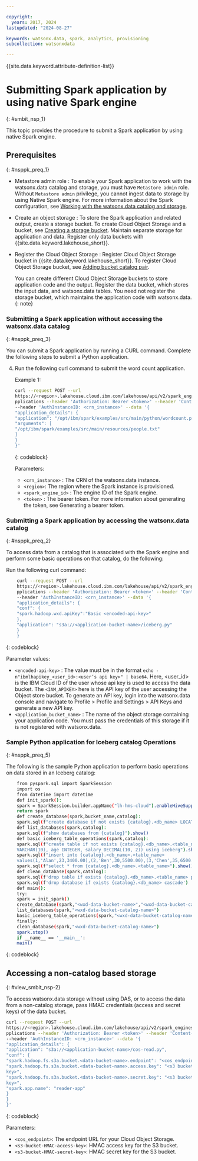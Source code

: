 ```yaml
---

copyright:
  years: 2017, 2024
lastupdated: "2024-08-27"

keywords: watsonx.data, spark, analytics, provisioning
subcollection: watsonxdata

---
```


{{site.data.keyword.attribute-definition-list}}

# Submitting Spark application by using native Spark engine
{: #smbit_nsp_1}

This topic provides the procedure to submit a Spark application by using native Spark engine.

## Prerequisites
{: #nsppk_preq_1}

* Metastore admin role : To enable your Spark application to work with the watsonx.data catalog and storage, you must have `Metastore admin` role. Without `Metastore admin` privilege, you cannot ingest data to storage by using Native Spark engine. For more information about the Spark configuration, see [Working with the watsonx.data catalog and storage](#view_smbit_nsp).

* Create an object storage : To store the Spark application and related output, create a storage bucket. To create Cloud Object Storage and a bucket, see [Creating a storage bucket](https://cloud.ibm.com/docs/cloud-object-storage?topic=cloud-object-storage-secure-content-store#create-cos-bucket). Maintain separate storage for application and data. Register only data buckets with {{site.data.keyword.lakehouse_short}}.

* Register the Cloud Object Storage : Register Cloud Object Storage bucket in {{site.data.keyword.lakehouse_short}}. To register Cloud Object Storage bucket, see [Adding bucket catalog pair](watsonxdata?topic=watsonxdata-reg_bucket).

    You can create different Cloud Object Storage buckets to store application code and the output. Register the data bucket, which stores the input data, and watsonx.data tables. You need not register the storage bucket, which maintains the application code with watsonx.data.
    {: note}


### Submitting a Spark application without accessing the watsonx.data catalog
{: #nsppk_preq_3}

You can submit a Spark application by running a CURL command. Complete the following steps to submit a Python application.

4. Run the following curl command to submit the word count application.

    Example 1:


    ```bash
    curl --request POST --url
    https://<region>.lakehouse.cloud.ibm.com/lakehouse/api/v2/spark_engines/<spark_engine_id>/a
    pplications --header 'Authorization: Bearer <token>' --header 'Content-Type: application/json'
    --header 'AuthInstanceID: <crn_instance>' --data '{
    "application_details": {
    "application": "/opt/ibm/spark/examples/src/main/python/wordcount.py",
    "arguments": [
    "/opt/ibm/spark/examples/src/main/resources/people.txt"
    ]
    }
    }'
    ```
    {: codeblock}

    Parameters:

    * `<crn_instance>` : The CRN of the watsonx.data instance.
    * `<region>`: The region where the Spark instance is provisioned.
    * `<spark_engine_id>` : The engine ID of the Spark engine.
    * `<token>` : The bearer token. For more information about generating the token, see Generating a bearer token.

### Submitting a Spark application by accessing the watsonx.data catalog
{: #nsppk_preq_2}

To access data from a catalog that is associated with the Spark engine and perform some basic operations on that catalog, do the following:

Run the following curl command:


```bash
    curl --request POST --url
    https://<region>.lakehouse.cloud.ibm.com/lakehouse/api/v2/spark_engines/<spark_engine_id>/a
    pplications --header 'Authorization: Bearer <token>' --header 'Content-Type: application/json'
    --header 'AuthInstanceID: <crn_instance>' --data '{
    "application_details": {
    "conf": {
    "spark.hadoop.wxd.apiKey":"Basic <encoded-api-key>"
    },
    "application": "s3a://<application-bucket-name>/iceberg.py"
    }
    }
```
{: codeblock}



   Parameter values:
   * `<encoded-api-key>` : The value must be in the format `echo -n"ibmlhapikey_<user_id>:<user’s api key>" | base64`. Here, <user_id> is the IBM Cloud ID of the user whose api key is used to access the data bucket. The `<IAM_APIKEY>` here is the API key of the user accessing the Object store bucket. To generate an API key, login into the watsonx.data console and navigate to Profile > Profile and Settings > API Keys and generate a new API key.
   * `<application_bucket_name>` : The name of the object storage containing your application code. You must pass the credentials of this storage if it is not registered with watsonx.data.


### Sample Python application for Iceberg catalog Operations
{: #nsppk_preq_5}

The following is the sample Python application to perform basic operations on data stored in an Iceberg catalog:


```bash
    from pyspark.sql import SparkSession
    import os
    from datetime import datetime
    def init_spark():
    spark = SparkSession.builder.appName("lh-hms-cloud").enableHiveSupport().getOrCreate()
    return spark
    def create_database(spark,bucket_name,catalog):
    spark.sql(f"create database if not exists {catalog}.<db_name> LOCATION 's3a://{bucket_name}/'")
    def list_databases(spark,catalog):
    spark.sql(f"show databases from {catalog}").show()
    def basic_iceberg_table_operations(spark,catalog):
    spark.sql(f"create table if not exists {catalog}.<db_name>.<table_name>(id INTEGER, name
    VARCHAR(10), age INTEGER, salary DECIMAL(10, 2)) using iceberg").show()
    spark.sql(f"insert into {catalog}.<db_name>.<table_name>
    values(1,'Alan',23,3400.00),(2,'Ben',30,5500.00),(3,'Chen',35,6500.00)")
    spark.sql(f"select * from {catalog}.<db_name>.<table_name>").show()
    def clean_database(spark,catalog):
    spark.sql(f'drop table if exists {catalog}.<db_name>.<table_name> purge')
    spark.sql(f'drop database if exists {catalog}.<db_name> cascade')
    def main():
    try:
    spark = init_spark()
    create_database(spark,"<wxd-data-bucket-name>","<wxd-data-bucket-catalog-name>")
    list_databases(spark,"<wxd-data-bucket-catalog-name>")
    basic_iceberg_table_operations(spark,"<wxd-data-bucket-catalog-name>")
    finally:
    clean_database(spark,"<wxd-data-bucket-catalog-name>")
    spark.stop()
    if __name__ == '__main__':
    main()
```
{: codeblock}


## Accessing a non-catalog based storage
{: #view_smbit_nsp-2}

To access watsonx.data storage without using DAS, or to access the data from a non-catalog storage, pass HMAC credentials (access and secret keys) of the data bucket.

```bash
curl --request POST --url
https://<region>.lakehouse.cloud.ibm.com/lakehouse/api/v2/spark_engines/<spark_engine_id>/a
pplications --header 'Authorization: Bearer <token>' --header 'Content-Type: application/json'
--header 'AuthInstanceID: <crn_instance>' --data '{
"application_details": {
"application": "s3a://<application-bucket-name>/cos-read.py",
"conf": {
"spark.hadoop.fs.s3a.bucket.<data-bucket-name>.endpoint": "<cos_endpoint>",
"spark.hadoop.fs.s3a.bucket.<data-bucket-name>.access.key": "<s3 bucket HMAC access
key>",
"spark.hadoop.fs.s3a.bucket.<data-bucket-name>.secret.key": "<s3 bucket HMAC secret
key>",
"spark.app.name": "reader-app"
}
}
}'
```
{: codeblock}

Parameters:
* `<cos_endpoint>`: The endpoint URL for your Cloud Object Storage.
* `<s3-bucket-HMAC-access-key>`: HMAC access key for the S3 bucket.
* `<s3-bucket-HMAC-secret-key>`: HMAC secret key for the S3 bucket.
